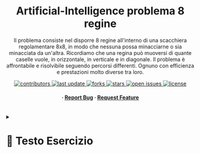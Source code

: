 
<a name="readme-top"></a>
<div align="center">

  

  <h1>Artificial-Intelligence problema 8 regine</h1>
  
  <p>
  Il problema consiste nel disporre 8 regine all'interno di una scacchiera regolamentare 8x8, in modo che nessuna possa minacciarne o sia minacciata da un'altra. Ricordiamo che una regina può muoversi di quante caselle vuole, in orizzontale, in verticale e in diagonale. Il problema è affrontabile e risolvibile seguendo percorsi differenti. Ognuno con efficienza e prestazioni molto diverse tra loro. 
  </p>

<!-- Badges -->
<p>
  <a href="https://github.com/EmmanuelloDaniele/3D-Porfolio/graphs/contributors">
    <img src="https://img.shields.io/github/contributors/EmmanuelloDaniele/Artificial-Intelligence" alt="contributors" />
  </a>
  <a href="">
    <img src="https://img.shields.io/github/last-commit/EmmanuelloDaniele/Artificial-Intelligence" alt="last update" />
  </a>
  <a href="https://github.com/EmmanuelloDaniele/3D-Porfolio/network/members">
    <img src="https://img.shields.io/github/forks/EmmanuelloDaniele/3Artificial-Intelligence" alt="forks" />
  </a>
  <a href="https://github.com/EmmanuelloDaniele/3D-Porfolio/stargazers">
    <img src="https://img.shields.io/github/stars/EmmanuelloDaniele/Artificial-Intelligence" alt="stars" />
  </a>
  <a href="https://github.com/EmmanuelloDaniele/3D-Porfolio/issues/">
    <img src="https://img.shields.io/github/issues/EmmanuelloDaniele/Artificial-Intelligence" alt="open issues" />
  </a>
  <a href="https://github.com/EmmanuelloDaniele/3D-Porfolio/blob/master/LICENSE">
    <img src="https://img.shields.io/github/license/EmmanuelloDaniele/Threejs_3D_Portfolio.svg" alt="license" />
  </a>
</p>
   
 <h4>
  <span> · </span>
    <a href="https://github.com/EmmanuelloDaniele/Artificial-Intelligence/issues/">Report Bug</a>
  <span> · </span>
    <a href="https://github.com/EmmanuelloDaniele/Artificial-Intelligence/issues/">Request Feature</a>
  </h4>
</div>

<br />

<!-- Consegna -->
<details>

<summary>

# :notebook_with_decorative_cover: Testo Esercizio

</summary>


Si scriva un programma Python per determinare le soluzioni del rompicapo delle otto regine. Il rompicapo
delle otto regine è un problema che consiste nel trovare il modo di posizionare otto regine (pezzo degli
scacchi) su una scacchiera 8 × 8 con una disposizione tale che nessuna di esse possa catturarne un’altra,
usando i movimenti standard della regina. Perciò, una soluzione dovrà prevedere che nessuna regina
abbia una colonna, riga o diagonale in comune con un’altra regina.
Si codifichi lo lo stato del problema come una lista, dove ogni elemento della lista rappresenta la colonna in
cui è posizionata la regina della riga corrispondente. La scacchiera in figura sarebbe quindi codificata come
[6, 2, 7, 1, 4, 0, 5, 3]. Lo stato iniziale sarà una lista vuota, e ogni azione consiste nell’aggiungere
una regina nella riga successiva.
Suggerimento: Si definisca una funzione is_valid(state) che, dato uno stato, restituisce True se lo
stato è valido, False se contiene due regine sulla stessa colonna o sulla stessa diagonale (la codifica dello
stato impedisce che due regine siano sulla stessa riga).
</details>
